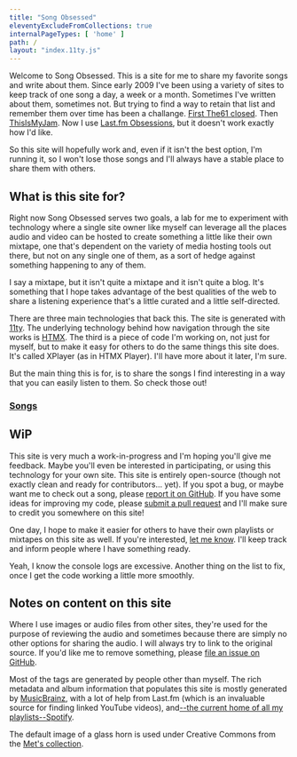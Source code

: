 ```yaml
---
title: "Song Obsessed"
eleventyExcludeFromCollections: true
internalPageTypes: [ 'home' ]
path: /
layout: "index.11ty.js"
---
```


Welcome to Song Obsessed. This is a site for me to share my favorite songs and write about them. Since early 2009 I've been using a variety of sites to keep track of one song a day, a week or a month. Sometimes I've written about them, sometimes not. But trying to find a way to retain that list and remember them over time has been a challange. [First The61 closed](https://en.wikipedia.org/wiki/Thesixtyone). Then [ThisIsMyJam](https://www.theguardian.com/technology/2015/aug/10/this-is-my-jam-music-website-shuts-down-open-web). Now I use [Last.fm Obsessions](https://www.last.fm/user/Shade0/obsessions), but it doesn't work exactly how I'd like.

So this site will hopefully work and, even if it isn't the best option, I'm running it, so I won't lose those songs and I'll always have a stable place to share them with others. 

## What is this site for?

Right now Song Obsessed serves two goals, a lab for me to experiment with technology where a single site owner like myself can leverage all the places audio and video can be hosted to create something a little like their own mixtape, one that's dependent on the variety of media hosting tools out there, but not on any single one of them, as a sort of hedge against something happening to any of them. 

I say a mixtape, but it isn't quite a mixtape and it isn't quite a blog. It's something that I hope takes advantage of the best qualities of the web to share a listening experience that's a little curated and a little self-directed. 

There are three main technologies that back this. The site is generated with [11ty](https://www.11ty.dev/). The underlying technology behind how navigation through the site works is [HTMX](https://htmx.org/). The third is a piece of code I'm working on, not just for myself, but to make it easy for others to do the same things this site does. It's called XPlayer (as in HTMX Player). I'll have more about it later, I'm sure. 

But the main thing this is for, is to share the songs I find interesting in a way that you can easily listen to them. So check those out! 

### [Songs](https://songobsessed.com/songs/)

## WiP

This site is very much a work-in-progress and I'm hoping you'll give me feedback. Maybe you'll even be interested in participating, or using this technology for your own site. This site is entirely open-source (though not exactly clean and ready for contributors... yet). If you spot a bug, or maybe want me to check out a song, please [report it on GitHub](https://github.com/AramZS/songobsessed/issues). If you have some ideas for improving my code, please [submit a pull request](https://github.com/AramZS/songobsessed/pulls) and I'll make sure to credit you somewhere on this site! 

One day, I hope to make it easier for others to have their own playlists or mixtapes on this site as well. If you're interested, [let me know](https://indieweb.social/@Chronotope). I'll keep track and inform people where I have something ready. 

Yeah, I know the console logs are excessive. Another thing on the list to fix, once I get the code working a little more smoothly. 

## Notes on content on this site 

Where I use images or audio files from other sites, they're used for the purpose of reviewing the audio and sometimes because there are simply no other options for sharing the audio. I will always try to link to the original source. If you'd like me to remove something, please [file an issue on GitHub](https://github.com/AramZS/songobsessed/issues). 

Most of the tags are generated by people other than myself. The rich metadata and album information that populates this site is mostly generated by [MusicBrainz](https://musicbrainz.org/), with a lot of help from Last.fm (which is an invaluable source for finding linked YouTube videos), and[--the current home of all my playlists--Spotify](https://open.spotify.com/user/aramzs?si=63564e012bdd4767).

The default image of a glass horn is used under Creative Commons from the [Met's collection](https://www.metmuseum.org/art/collection/search/501692).
